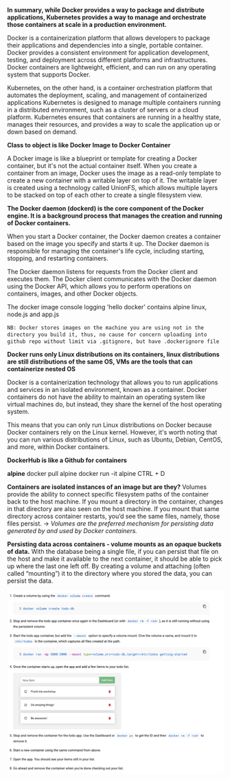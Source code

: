 **In summary, while Docker provides a way to package and distribute applications, Kubernetes provides a way to manage and orchestrate those containers at scale in a production environment.** 

Docker is a containerization platform that allows developers to package their applications and dependencies into a single, portable container. Docker provides a consistent environment for application development, testing, and deployment across different platforms and infrastructures. Docker containers are lightweight, efficient, and can run on any operating system that supports Docker.

Kubernetes, on the other hand, is a container orchestration platform that automates the deployment, scaling, and management of containerized applications Kubernetes is designed to manage multiple containers running in a distributed environment, such as a cluster of servers or a cloud platform. Kubernetes ensures that containers are running in a healthy state, manages their resources, and provides a way to scale the application up or down based on demand.

**Class to object is like Docker Image to Docker Container**

A Docker image is like a blueprint or template for creating a Docker container, but it's not the actual container itself. When you create a container from an image, Docker uses the image as a read-only template to create a new container with a writable layer on top of it. The writable layer is created using a technology called UnionFS, which allows multiple layers to be stacked on top of each other to create a single filesystem view.

**The Docker daemon (dockerd) is the core component of the Docker engine. It is a background process that manages the creation and running of Docker containers.**

When you start a Docker container, the Docker daemon creates a container based on the image you specify and starts it up. The Docker daemon is responsible for managing the container's life cycle, including starting, stopping, and restarting containers.

The Docker daemon listens for requests from the Docker client and executes them. The Docker client communicates with the Docker daemon using the Docker API, which allows you to perform operations on containers, images, and other Docker objects.


The docker image console logging 'hello docker' contains alpine linux, node.js and app.js

    NB: Docker stores images on the machine you are using not in the directory you build it, thus, no cause for concern uploading into github repo without limit via .gitignore, but have .dockerignore file

**Docker runs only Linux distributions on its containers, linux distributions are still distributions of the same OS, VMs are the tools that can containerize nested OS**

Docker is a containerization technology that allows you to run applications and services in an isolated environment, known as a container. Docker containers do not have the ability to maintain an operating system like virtual machines do, but instead, they share the kernel of the host operating system.

This means that you can only run Linux distributions on Docker because Docker containers rely on the Linux kernel. However, it's worth noting that you can run various distributions of Linux, such as Ubuntu, Debian, CentOS, and more, within Docker containers.

**DockerHub is like a Github for containers**

**alpine**
    docker pull alpine
    docker run -it alpine
    CTRL + D

**Containers are isolated instances of an image but are they?**
Volumes provide the ability to connect specific filesystem paths of the container back to the host machine. If you mount a directory in the container, changes in that directory are also seen on the host machine. If you mount that same directory across container restarts, you’d see the same files, namely, those files persist. -> *Volumes are the preferred mechanism for persisting data generated by and used by Docker containers.*

**Persisting data across containers - volume mounts as an opaque buckets of data.**
With the database being a single file, if you can persist that file on the host and make it available to the next container, it should be able to pick up where the last one left off. By creating a volume and attaching (often called “mounting”) it to the directory where you stored the data, you can persist the data.

![alt text](https://github.com/VasilGVasilev/devops/blob/main/volumes.png)